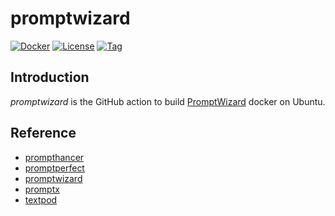 # promptwizard

[![Docker](https://img.shields.io/docker/pulls/craftslab/promptwizard)](https://hub.docker.com/r/craftslab/promptwizard)
[![License](https://img.shields.io/github/license/craftslab/promptwizard.svg)](https://github.com/craftslab/promptwizard/blob/main/LICENSE)
[![Tag](https://img.shields.io/github/tag/craftslab/promptwizard.svg)](https://github.com/craftslab/promptwizard/tags)



## Introduction

*promptwizard* is the GitHub action to build [PromptWizard](https://github.com/microsoft/PromptWizard) docker on Ubuntu.



## Reference

- [prompthancer](https://prompthancer.com/)
- [promptperfect](https://promptperfect.jina.ai/)
- [promptwizard](https://github.com/microsoft/PromptWizard)
- [promptx](https://github.com/ai-flowx/promptx)
- [textpod](https://github.com/freetonik/textpod)
